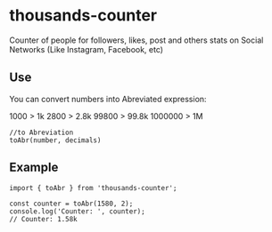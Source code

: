 # thousands-counter
Counter of people for followers, likes, post and others stats on Social Networks (Like Instagram, Facebook, etc)


## Use

You can convert numbers into Abreviated expression:

1000 > 1k
2800 > 2.8k
99800 > 99.8k
1000000 > 1M

```
//to Abreviation
toAbr(number, decimals)
```

## Example 

```
import { toAbr } from 'thousands-counter';

const counter = toAbr(1580, 2);
console.log('Counter: ', counter);
// Counter: 1.58k
```

